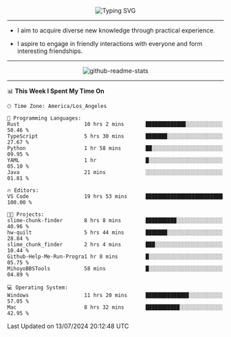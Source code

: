 <p align="center">
  <img src="https://readme-typing-svg.demolab.com?font=Fira+Code&weight=500&size=32&duration=2500&pause=1600&center=true&vCenter=true&random=false&width=1024&height=64&lines=Hi+there+%F0%9F%91%8B;I'm+delighted+you+could+make+it+here+%F0%9F%8E%89;I'm+Harry%2C+a+college+student+still+finding+my+way" alt="Typing SVG" />
</p>


---


- I aim to acquire diverse new knowledge through practical experience.

- I aspire to engage in friendly interactions with everyone and form interesting friendships.


---


<p align="center">
  <img src="https://github-readme-stats.vercel.app/api?username=Harry-Jing&show_icons=true" alt="github-readme-stats"/>
</p>


---

<!--START_SECTION:waka-->
📊 **This Week I Spent My Time On** 

```text
🕑︎ Time Zone: America/Los_Angeles

💬 Programming Languages: 
Rust                     10 hrs 2 mins       █████████████░░░░░░░░░░░░   50.46 % 
TypeScript               5 hrs 30 mins       ███████░░░░░░░░░░░░░░░░░░   27.67 % 
Python                   1 hr 58 mins        ██░░░░░░░░░░░░░░░░░░░░░░░   09.95 % 
YAML                     1 hr                █░░░░░░░░░░░░░░░░░░░░░░░░   05.10 % 
Java                     21 mins             ░░░░░░░░░░░░░░░░░░░░░░░░░   01.81 % 

🔥 Editors: 
VS Code                  19 hrs 53 mins      █████████████████████████   100.00 % 

🐱‍💻 Projects: 
slime-chunk-finder       8 hrs 8 mins        ██████████░░░░░░░░░░░░░░░   40.96 % 
hw-quilt                 5 hrs 44 mins       ███████░░░░░░░░░░░░░░░░░░   28.84 % 
slime_chunk_finder       2 hrs 4 mins        ███░░░░░░░░░░░░░░░░░░░░░░   10.44 % 
Github-Help-Me-Run-Progra1 hr 8 mins         █░░░░░░░░░░░░░░░░░░░░░░░░   05.75 % 
MihoyoBBSTools           58 mins             █░░░░░░░░░░░░░░░░░░░░░░░░   04.89 % 

💻 Operating System: 
Windows                  11 hrs 20 mins      ██████████████░░░░░░░░░░░   57.05 % 
Mac                      8 hrs 32 mins       ███████████░░░░░░░░░░░░░░   42.95 % 
```


 Last Updated on 13/07/2024 20:12:48 UTC
<!--END_SECTION:waka-->

